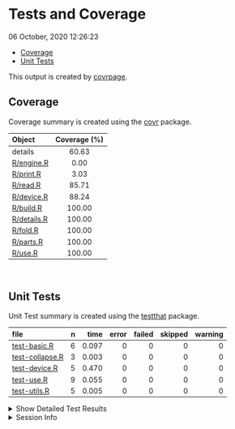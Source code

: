 Tests and Coverage
================
06 October, 2020 12:26:23

  - [Coverage](#coverage)
  - [Unit Tests](#unit-tests)

This output is created by
[covrpage](https://github.com/metrumresearchgroup/covrpage).

## Coverage

Coverage summary is created using the
[covr](https://github.com/r-lib/covr) package.

| Object                        | Coverage (%) |
| :---------------------------- | :----------: |
| details                       |    60.63     |
| [R/engine.R](../R/engine.R)   |     0.00     |
| [R/print.R](../R/print.R)     |     3.03     |
| [R/read.R](../R/read.R)       |    85.71     |
| [R/device.R](../R/device.R)   |    88.24     |
| [R/build.R](../R/build.R)     |    100.00    |
| [R/details.R](../R/details.R) |    100.00    |
| [R/fold.R](../R/fold.R)       |    100.00    |
| [R/parts.R](../R/parts.R)     |    100.00    |
| [R/use.R](../R/use.R)         |    100.00    |

<br>

## Unit Tests

Unit Test summary is created using the
[testthat](https://github.com/r-lib/testthat) package.

| file                                        | n |  time | error | failed | skipped | warning |
| :------------------------------------------ | -: | ----: | ----: | -----: | ------: | ------: |
| [test-basic.R](testthat/test-basic.R)       | 6 | 0.097 |     0 |      0 |       0 |       0 |
| [test-collapse.R](testthat/test-collapse.R) | 3 | 0.003 |     0 |      0 |       0 |       0 |
| [test-device.R](testthat/test-device.R)     | 5 | 0.470 |     0 |      0 |       0 |       0 |
| [test-use.R](testthat/test-use.R)           | 9 | 0.055 |     0 |      0 |       0 |       0 |
| [test-utils.R](testthat/test-utils.R)       | 5 | 0.005 |     0 |      0 |       0 |       0 |

<details closed>

<summary> Show Detailed Test Results </summary>

| file                                                | context     | test                            | status | n |  time |
| :-------------------------------------------------- | :---------- | :------------------------------ | :----- | -: | ----: |
| [test-basic.R](testthat/test-basic.R#L6_L9)         | basic       | basic: empty                    | PASS   | 1 | 0.062 |
| [test-basic.R](testthat/test-basic.R#L13_L16)       | basic       | basic: object                   | PASS   | 1 | 0.014 |
| [test-basic.R](testthat/test-basic.R#L20_L23)       | basic       | basic: dots                     | PASS   | 1 | 0.012 |
| [test-basic.R](testthat/test-basic.R#L27_L30)       | basic       | basic: file                     | PASS   | 1 | 0.004 |
| [test-basic.R](testthat/test-basic.R#L34_L37)       | basic       | basic: non file singleton       | PASS   | 1 | 0.002 |
| [test-basic.R](testthat/test-basic.R#L41_L44)       | basic       | basic: no lang                  | PASS   | 1 | 0.003 |
| [test-collapse.R](testthat/test-collapse.R#L6_L9)   | fold        | fold methods: close             | PASS   | 1 | 0.001 |
| [test-collapse.R](testthat/test-collapse.R#L13_L16) | fold        | fold methods: open default      | PASS   | 1 | 0.001 |
| [test-collapse.R](testthat/test-collapse.R#L20_L23) | fold        | fold methods: open with summary | PASS   | 1 | 0.001 |
| [test-device.R](testthat/test-device.R#L16)         | device      | using device: device flag       | PASS   | 1 | 0.001 |
| [test-device.R](testthat/test-device.R#L20)         | device      | using device: device png        | PASS   | 1 | 0.001 |
| [test-device.R](testthat/test-device.R#L26)         | device      | using device: device upload     | PASS   | 1 | 0.466 |
| [test-device.R](testthat/test-device.R#L43)         | device      | local device: image created     | PASS   | 1 | 0.001 |
| [test-device.R](testthat/test-device.R#L47)         | device      | local device: env flag reset    | PASS   | 1 | 0.001 |
| [test-use.R](testthat/test-use.R#L8_L10)            | use details | bad path: imports               | PASS   | 1 | 0.007 |
| [test-use.R](testthat/test-use.R#L20_L23)           | use details | default: imports                | PASS   | 1 | 0.006 |
| [test-use.R](testthat/test-use.R#L27_L30)           | use details | default: RdMacros               | PASS   | 1 | 0.006 |
| [test-use.R](testthat/test-use.R#L35_L38)           | use details | default: Roxygen                | PASS   | 1 | 0.005 |
| [test-use.R](testthat/test-use.R#L50_L53)           | use details | single fields: imports          | PASS   | 1 | 0.006 |
| [test-use.R](testthat/test-use.R#L61_L64)           | use details | single fields: RdMacros         | PASS   | 1 | 0.006 |
| [test-use.R](testthat/test-use.R#L72_L75)           | use details | single fields: Roxygen          | PASS   | 1 | 0.007 |
| [test-use.R](testthat/test-use.R#L83_L86)           | use details | single fields: Roxygen FALSE    | PASS   | 1 | 0.006 |
| [test-use.R](testthat/test-use.R#L102)              | use details | import: imports empty           | PASS   | 1 | 0.006 |
| [test-utils.R](testthat/test-utils.R#L6_L9)         | utilities   | utilities: tooltip default      | PASS   | 1 | 0.001 |
| [test-utils.R](testthat/test-utils.R#L13_L16)       | utilities   | utilities: tooltip with text    | PASS   | 1 | 0.001 |
| [test-utils.R](testthat/test-utils.R#L21_L24)       | utilities   | utilities: summary default      | PASS   | 1 | 0.001 |
| [test-utils.R](testthat/test-utils.R#L28_L31)       | utilities   | utilities: state open           | PASS   | 1 | 0.001 |
| [test-utils.R](testthat/test-utils.R#L35_L38)       | utilities   | utilities: state closed         | PASS   | 1 | 0.001 |

</details>

<details>

<summary> Session Info </summary>

| Field    | Value                               |                                                                                                                                                                                                                                                                 |
| :------- | :---------------------------------- | :-------------------------------------------------------------------------------------------------------------------------------------------------------------------------------------------------------------------------------------------------------------- |
| Version  | R version 3.6.3 (2020-02-29)        |                                                                                                                                                                                                                                                                 |
| Platform | x86\_64-apple-darwin15.6.0 (64-bit) | <a href="https://github.com/yonicd/details/commit/a05913edcc41134a5da0b3b752e7acd247103a3d/checks" target="_blank"><span title="Built on Github Actions">![](https://github.com/metrumresearchgroup/covrpage/blob/actions/inst/logo/gh.png?raw=true)</span></a> |
| Running  | macOS Catalina 10.15.7              |                                                                                                                                                                                                                                                                 |
| Language | en\_US                              |                                                                                                                                                                                                                                                                 |
| Timezone | UTC                                 |                                                                                                                                                                                                                                                                 |

| Package  | Version |
| :------- | :------ |
| testthat | 2.3.2   |
| covr     | 3.3.2   |
| covrpage | 0.0.71  |

</details>

<!--- Final Status : pass --->
